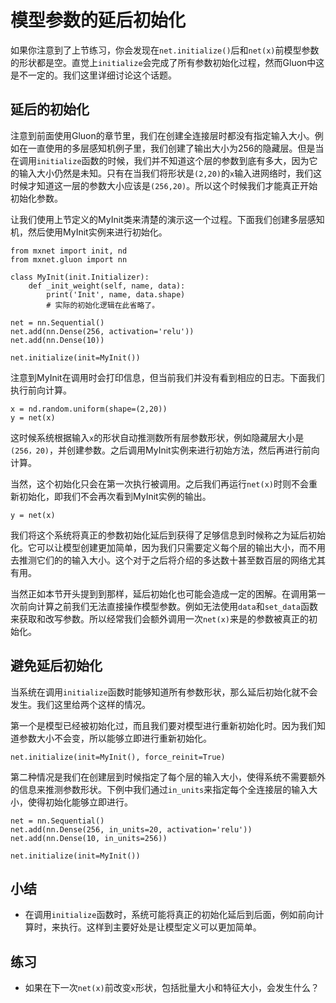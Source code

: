 # 模型参数的延后初始化

如果你注意到了上节练习，你会发现在`net.initialize()`后和`net(x)`前模型参数的形状都是空。直觉上`initialize`会完成了所有参数初始化过程，然而Gluon中这是不一定的。我们这里详细讨论这个话题。

## 延后的初始化

注意到前面使用Gluon的章节里，我们在创建全连接层时都没有指定输入大小。例如在一直使用的多层感知机例子里，我们创建了输出大小为256的隐藏层。但是当在调用`initialize`函数的时候，我们并不知道这个层的参数到底有多大，因为它的输入大小仍然是未知。只有在当我们将形状是`(2,20)`的`x`输入进网络时，我们这时候才知道这一层的参数大小应该是`(256,20)`。所以这个时候我们才能真正开始初始化参数。

让我们使用上节定义的MyInit类来清楚的演示这一个过程。下面我们创建多层感知机，然后使用MyInit实例来进行初始化。

```{.python .input  n=22}
from mxnet import init, nd
from mxnet.gluon import nn

class MyInit(init.Initializer):
    def _init_weight(self, name, data):
        print('Init', name, data.shape)
        # 实际的初始化逻辑在此省略了。

net = nn.Sequential()
net.add(nn.Dense(256, activation='relu'))
net.add(nn.Dense(10))

net.initialize(init=MyInit())
```

注意到MyInit在调用时会打印信息，但当前我们并没有看到相应的日志。下面我们执行前向计算。

```{.python .input  n=25}
x = nd.random.uniform(shape=(2,20))
y = net(x)
```

这时候系统根据输入`x`的形状自动推测数所有层参数形状，例如隐藏层大小是`(256，20)`，并创建参数。之后调用MyInit实例来进行初始方法，然后再进行前向计算。

当然，这个初始化只会在第一次执行被调用。之后我们再运行`net(x)`时则不会重新初始化，即我们不会再次看到MyInit实例的输出。

```{.python .input}
y = net(x)
```

我们将这个系统将真正的参数初始化延后到获得了足够信息到时候称之为延后初始化。它可以让模型创建更加简单，因为我们只需要定义每个层的输出大小，而不用去推测它们的的输入大小。这个对于之后将介绍的多达数十甚至数百层的网络尤其有用。

当然正如本节开头提到到那样，延后初始化也可能会造成一定的困解。在调用第一次前向计算之前我们无法直接操作模型参数。例如无法使用`data`和`set_data`函数来获取和改写参数。所以经常我们会额外调用一次`net(x)`来是的参数被真正的初始化。

## 避免延后初始化

当系统在调用`initialize`函数时能够知道所有参数形状，那么延后初始化就不会发生。我们这里给两个这样的情况。

第一个是模型已经被初始化过，而且我们要对模型进行重新初始化时。因为我们知道参数大小不会变，所以能够立即进行重新初始化。

```{.python .input}
net.initialize(init=MyInit(), force_reinit=True)
```

第二种情况是我们在创建层到时候指定了每个层的输入大小，使得系统不需要额外的信息来推测参数形状。下例中我们通过`in_units`来指定每个全连接层的输入大小，使得初始化能够立即进行。

```{.python .input}
net = nn.Sequential()
net.add(nn.Dense(256, in_units=20, activation='relu'))
net.add(nn.Dense(10, in_units=256))

net.initialize(init=MyInit())
```

## 小结

* 在调用`initialize`函数时，系统可能将真正的初始化延后到后面，例如前向计算时，来执行。这样到主要好处是让模型定义可以更加简单。

## 练习

* 如果在下一次`net(x)`前改变`x`形状，包括批量大小和特征大小，会发生什么？

